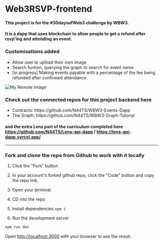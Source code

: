 # Web3RSVP-frontend

#### This project is for the #30daysofWeb3 challenge by WBW3.
#### It is a dapp that uses blockchain to allow people to get a refund after rsvp'ing and attending an event. 

### Customisations added

<ul>
<li>Allow user to upload their own image</li>
<li>Search funtion, querying the graph to search for event name</li>
<li>[in progress] Making events payable with a percentage of the fee being refunded after confirmed attendance</li>
  </ul>
  
 ![My Remote Image](https://i.imgur.com/ukZ5mNQ.png)
 
### Check out the connected repos for this project backend here
<ul>
<li>Contracts: https://github.com/N44TS/WBW3-Events-Dapp</li>
<li>The Graph: https://github.com/N44TS/WBW3-Graph-Tutorial</li>
</ul>

#### and the extra Lens part of the curriculum completed here https://github.com/N44TS/Lens-api-dapp / https://lens-api-dapp.vercel.app/

----------------------------------------------------
### Fork and clone the repo from Github to work with it locally

1. Click the "Fork" button

2. In your account's forked github repo, click the "Code" button and copy the repo link.

3. Open your terminal.

4. CD into the repo 

5. Install dependencies `npm i`

6. Run the development server

```bash
npm run dev
```

Open [http://localhost:3000](http://localhost:3000) with your browser to see the result.
